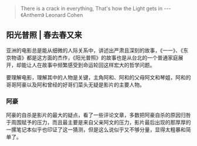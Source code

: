 > There is a crack in everything, That's how the Light gets in  --- 《Anthem》 Leonard Cohen

## 阳光普照 | 春去春又来  

亚洲的电影总是能从细微的人际关系中，讲述出严肃且深刻的故事，《一一》、《东京物语》都是这方面的杰作，《阳光普照》的故事也是从台北的一个普通家庭展开，却能让人在故事中频繁感受到命运轮回这样宏大的哲学问题。  

要理解电影，理解其中的人物是关键，主角阿和、阿和的父母阿文和琴姐，阿和的哥哥阿豪以及阿和曾经的好哥们菜头无疑是影片的主要人物。  

### 阿豪  

阿豪的自杀是影片的最大的疑点，看了一些评论文章，多数把阿豪自杀的原因归咎于周围赋予的压力，而且最主要是来自父亲阿文的压力，影片最后出现的那厚厚的一摞笔记本似乎也印证了这一猜测，但是这么说似乎又不够分量，显得太粗暴和简单了。